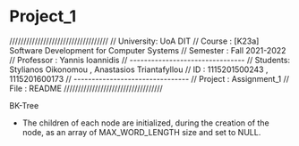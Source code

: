 # Project_1
///////////////////////////////////
// University: UoA DIT
// Course : [K23a] Software Development for Computer Systems
// Semester : Fall 2021-2022
// Professor : Yannis Ioannidis 
// --------------------------------
// Students: Stylianos Oikonomou , Anastasios Triantafyllou
// ID : 1115201500243 , 1115201600173 
// --------------------------------
// Project : Assignment_1
// File : README
///////////////////////////////////

BK-Tree
- The children of each node are initialized, during the creation of the node, as an array of MAX_WORD_LENGTH size and set to NULL.

